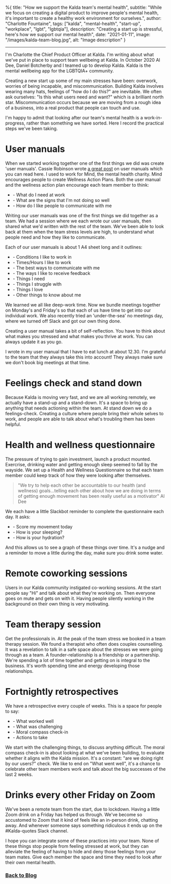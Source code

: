 %{
title: "How we support the Kalda team's mental health",
subtitle: "While we focus on creating a digital product to improve people's mental health, it's important to create a healthy work environment for ourselves.",
author: "Charlotte Fountaine",
tags: ["kalda", "mental-health", "start-up", "workplace", "lgbt", "lgbtqia"],
description: "Creating a start up is stressful, here's how we support our mental health",
date: "2021-01-11",
image: "/images/kalda-team-blog.jpg",
alt: "Image description"
}

---

I'm Charlotte the Chief Product Officer at Kalda. I'm writing about what we've put in place to support team wellbeing at Kalda. In October 2020 Al Dee, Daniel Botcherby and I teamed up to develop Kalda. Kalda is the mental wellbeing app for the LGBTQIA+ community.

Creating a new start up some of my main stresses have been: overwork, worries of being incapable, and miscommunication. Building Kalda involves wearing many hats, feelings of "how do I do this?" are inevitable. We often ask ourselves: "Is this what users need and want?" which is a brilliant north star. Miscommunication occurs because we are moving from a rough idea of a business, into a real product that people can touch and use.

I'm happy to admit that looking after our team's mental health is a work-in-progress, rather than something we have sorted. Here I record the practical steps we've been taking.

# User manuals

When we started working together one of the first things we did was create 'user manuals'. Cassie Robinson wrote [a great post](https://cassierobinson.medium.com/a-user-manual-for-me-d3a851fbc694) on user manuals which you can read here. I used to work for Mind, the mental health charity. Mind encourages people to create Wellness Action Plans.
Both the user manual and the wellness action plan encourage each team member to think:

<ul>
<li>- What do I need at work</li>
<li>- What are the signs that I'm not doing so well</li>
<li>- How do I like people to communicate with me</li>
</ul> 

Writing our user manuals was one of the first things we did together as a team. We had a session where we each wrote our user manuals, then shared what we'd written with the rest of the team. We've been able to look back at them when the team stress levels are high, to understand what people need and how they like to communicate.

Each of our user manuals is about 1 A4 sheet long and it outlines:

<ul>
<li>- Conditions I like to work in</li>
<li>- Times/Hours I like to work</li>
<li>- The best ways to communicate with me</li>
<li>- The ways I like to receive feedback</li>
<li>- Things I need</li>
<li>- Things I struggle with</li>
<li>- Things I love</li>
<li>- Other things to know about me</li>

</ul> 

We learned we all like deep-work time. Now we bundle meetings together on Monday's and Friday's so that each of us have time to get into our individual work. We also recently tried an 'under-the-sea' no meetings day, where we turned off Slack and got our own thing done.

Creating a user manual takes a bit of self-reflection. You have to think about what makes you stressed and what makes you thrive at work. You can always update it as you go.

I wrote in my user manual that I have to eat lunch at about 12.30. I'm grateful to the team that they always take this into account! They always make sure we don't book big meetings at that time.

# Feelings check and stand down

Because Kalda is moving very fast, and we are all working remotely, we actually have a stand-up and a stand-down. It's a space to bring up anything that needs actioning within the team. At stand down we do a feelings-check. Creating a culture where people bring their whole selves to work, and people are able to talk about what's troubling them has been helpful.

# Health and wellness questionnaire

The pressure of trying to gain investment, launch a product mounted. Exercrise, drinking water and getting enough sleep seemed to fall by the wayside. We set up a Health and Wellness Questionnaire so that each team member could keep track of how they were looking after themselves.

>"We try to help each other be accountable to our health (and wellness) goals…telling each other about how we are doing in terms of getting enough movement has been really useful as a motivator" Al Dee

We each have a little Slackbot reminder to complete the questionnaire each day. It asks:

<ul>
<li>- Score my movement today</li>
<li>- How is your sleeping?</li>
<li>- How is your hydration?</li>
</ul> 

And this allows us to see a graph of these things over time. It's a nudge and a reminder to move a little during the day, make sure you drink some water.

# Remote coworking sessions

Users in our Kalda community instigated co-working sessions. At the start people say "Hi" and talk about what they're working on. Then everyone goes on mute and gets on with it. Having people silently working in the background on their own thing is very motivating.

# Team therapy session

Get the professionals in. At the peak of the team stress we booked in a team therapy session. We found a therapist who often does couples counselling. It was a revelation to talk in a safe space about the stresses we were going through as a team. A founder-relationship is a friendship or a partnership. We're spending a lot of time together and getting on is integral to the business. It's worth spending time and energy developing those relationships.

# Fortnightly retrospectives

We have a retrospective every couple of weeks. This is a space for people to say:

<ul>
<li>- What worked well</li>
<li>- What was challenging</li>
<li>- Moral compass check-in</li>
<li>- Actions to take</li>
</ul> 

We start with the challenging things, to discuss anything difficult. The moral compass check-in is about looking at what we've been building, to evaluate whether it aligns with the Kalda mission. It's a constant: "are we doing right by our users?" check. We like to end on "What went well", it's a chance to celebrate other team members work and talk about the big successes of the last 2 weeks.

# Drinks every other Friday on Zoom

We've been a remote team from the start, due to lockdown. Having a little Zoom drink on a Friday has helped us through. We've become so accustomed to Zoom that it kind of feels like an in-person drink, chatting away. And whenever someone says something ridiculous it ends up on the #Kalda-quotes Slack channel.

I hope you can integrate some of these practices into your team. None of these things stop people from feeling stressed at work, but they can alleviate the feeling of having to hide and deny those feelings from your team mates. Give each member the space and time they need to look after their own mental health.


### [Back to Blog](http://kalda.co/blog)